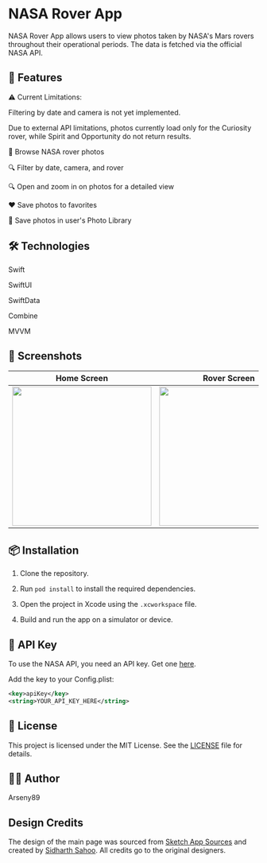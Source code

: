 # NASA Rover App

NASA Rover App allows users to view photos taken by NASA's Mars rovers throughout their operational periods. The data is fetched via the official NASA API.

## 🚀 Features

⚠️ Current Limitations:

Filtering by date and camera is not yet implemented.

Due to external API limitations, photos currently load only for the Curiosity rover, while Spirit and Opportunity do not return results.

📸 Browse NASA rover photos

🔍 Filter by date, camera, and rover

🔍 Open and zoom in on photos for a detailed view

❤️ Save photos to favorites

💾 Save photos in user's Photo Library

## 🛠 Technologies

Swift

SwiftUI

SwiftData

Combine

MVVM

## 📸 Screenshots

| Home Screen   | Rover Screen |
| ------------- |:-------------:|
|    <img src = "https://github.com/user-attachments/assets/3a9982c7-93c0-416e-8c86-9ffd83f0f463" width="280">| <img src = "https://github.com/user-attachments/assets/67892c88-c971-4f4d-a83f-758a6b7bb3d2" width="280">|



## 📦 Installation

1. Clone the repository.

2. Run `pod install` to install the required dependencies.

3. Open the project in Xcode using the `.xcworkspace` file.

4. Build and run the app on a simulator or device.

## 🔑 API Key

To use the NASA API, you need an API key. Get one [here](https://api.nasa.gov).

Add the key to your Config.plist:

```xml
<key>apiKey</key>
<string>YOUR_API_KEY_HERE</string>
```

## 📜 License

This project is licensed under the MIT License. See the [LICENSE](LICENSE) file for details.

## 👨‍💻 Author

Arseny89

## Design Credits

The design of the main page was sourced from [Sketch App Sources](https://www.sketchappsources.com) and created by [Sidharth Sahoo](https://www.sketchappsources.com/contributor/sidharthsahoo). All credits go to the original designers.
